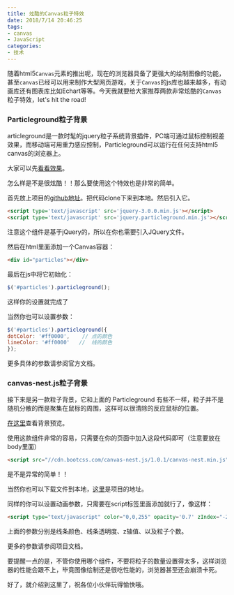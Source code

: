 ```yaml
---
title: 炫酷的Canvas粒子特效
date: 2018/7/14 20:46:25
tags: 
- canvas
- JavaScript
categories: 
- 技术
---
```


随着html5`Canvas`元素的推出呢，现在的浏览器具备了更强大的绘制图像的功能，甚至`canvas`已经可以用来制作大型网页游戏，关于`Canvas`的js库也越来越多，有动画库还有图表库比如Echart等等。今天我就要给大家推荐两款非常炫酷的`Canvas`粒子特效，let's hit the road!

### Particleground粒子背景
articleground是一款时髦的jquery粒子系统背景插件，PC端可通过鼠标控制视差效果，而移动端可用重力感应控制，Particleground可以运行在任何支持html5 canvas的浏览器上。

大家可以先[看看效果](http://jnicol.github.io/particleground/)。

怎么样是不是很炫酷！！那么要使用这个特效也是非常的简单。

首先放上项目的[github地址](https://github.com/jnicol/particleground)。把代码clone下来到本地。然后引入它。
```html
<script type='text/javascript' src='jquery-3.0.0.min.js'></script>
<script type='text/javascript' src='jquery.particleground.min.js'></script>
```
注意这个组件是基于jQuery的，所以在你也需要引入JQuery文件。

然后在html里面添加一个Canvas容器：
```html
<div id="particles"></div>
```
最后在js中将它初始化：
```js
$('#particles').particleground();
```
这样你的设置就完成了

当然你也可以设置参数：
```js
$('#particles').particleground({
dotColor: '#ff0000',    // 点的颜色
lineColor: '#ff0000'   //  线的颜色
});
```
更多具体的参数请参阅官方文档。

### canvas-nest.js粒子背景
接下来是另一款粒子背景，它和上面的 Particleground 有些不一样，粒子并不是随机分散的而是聚集在鼠标的周围，这样可以很清除的反应鼠标的位置。

[在这里](http://www.atool.org/)查看背景预览。

使用这款组件非常的容易，只需要在你的页面中加入这段代码即可（注意要放在body里面）
```html
<script src="//cdn.bootcss.com/canvas-nest.js/1.0.1/canvas-nest.min.js"></script>
```
是不是异常的简单！！

当然你也可以下载文件到本地，[这里](https://github.com/hustcc/canvas-nest.js)是项目的地址。

同样的你可以设置动画参数，只需要在script标签里面添加就行了，像这样：
```html
<script type="text/javascript" color="0,0,255" opacity='0.7' zIndex="-2" count="99" src="//cdn.bootcss.com/canvas-nest.js/1.0.1/canvas-nest.min.js"></script>
```
上面的参数分别是线条颜色、线条透明度、z轴值、以及粒子个数。

更多的参数请参阅项目文档。

要提醒一点的是，不管你使用哪个组件，不要将粒子的数量设置得太多，这样浏览器的性能会跟不上，毕竟图像绘制还是很吃性能的，浏览器甚至还会崩溃卡死。

好了，就介绍到这里了，祝各位小伙伴玩得愉快哦。
